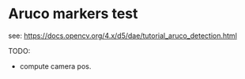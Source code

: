 # Aruco markers test
see: https://docs.opencv.org/4.x/d5/dae/tutorial_aruco_detection.html

TODO:
  - compute camera pos.
